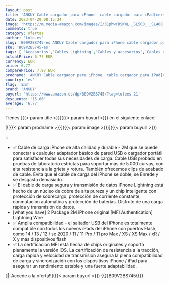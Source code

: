 ```yaml
---
layout: post
title: 'ANKUY Cable cargador para iPhone  cable cargador para iPad[certificado Apple Mfi] 2PCS 2M Cable Lightning  compatible con iPhone 14/13/12/11/Xs Max/XR/X 8  iPad Mini Air  iPod  Airpods y más'
date: 2023-04-29 08:15:24
image: 'https://m.media-amazon.com/images/I/31phwYDSKWL._SL500_._SL400_.jpg'
comments: true
category: ofertas
author: 'tole.es'
slug: 'B09V2BS745-es ANKUY Cable cargador para iPhone cable cargador para...'
sku: 'B09V2BS745-es'
tags: [ 'Accesorios','Cables Lightning','Cables y accesorios','Cables y conectores','Informática','ankuy','apple','ipad','iphone','ipod','🇪🇸', ]
actualPrice: 6.77 EUR
currency: EUR
price: 6.77
comparePrice: 7.97 EUR
prodname: 'ANKUY Cable cargador para iPhone  cable cargador para iPad[certificado Apple Mfi] 2PCS 2M Cable Lightning  compatible con iPhone 14/13/12/11/Xs Max/XR/X 8  iPad Mini Air  iPod  Airpods y más'
country: 'es'
flag: '🇪🇸'
brand: 'ANKUY'
buyurl: 'https://www.amazon.es/dp/B09V2BS745/?tag=tolees-21'
descuento: '15.06'
average: '6.77'
---
```


Tienes [{{< param title >}}]({{< param buyurl >}}) en el siguiente enlace!

[![{{< param prodname >}}]({{< param image >}})]({{< param buyurl >}})

ℹ️:

- ✅ Cable de carga iPhone de alta calidad y durable - 2M que se puede conectar a cualquier adaptador básico de pared USB o cargador portátil para satisfacer todas sus necesidades de carga. Cable USB probado en pruebas de laboratorio estrictas para soportar más de 5.000 curvas, con alta resistencia a la grieta y rotura. También ofrecemos clips de acabado de cable. Evita que el cable de carga del iPhone se doble, se Enrede y se desgasta demasiado.
- ✅ El cable de carga segura y transmisión de datos iPhone Lightning está hecho de un núcleo de cobre de alta pureza y un chip inteligente con protección de sobrecargo, protección de corriente constante, conmutación automática y protección de baterías. Disfrute de una carga rápida y transmisión de datos.
- [what you have] 2 Package 2M iPhone original [MFI Authentication] Lightning Wire
- ✅ Amplia compatibilidad - el saltador USB del iPhone es totalmente compatible con todos los nuevos iPads del iPhone con puertos Flash, como 14 / 13 / 12 / se 2020 / 11 / 11 Pro / 11 pro Max / XS / XS Max / xR / X y más dispositivos flash
- ✅ La certificación MFI está hecha de chips originales y soporta plenamente la versión iOS. La certificación de resistencia a la tracción, carga rápida y velocidad de transmisión asegura la plena compatibilidad de carga y sincronización con los dispositivos iPhone / iPad para asegurar un rendimiento estable y una fuerte adaptabilidad.

[🛒 Accede a la oferta!!]({{< param buyurl >}})
{{<world>}}B09V2BS745{{</world>}}
